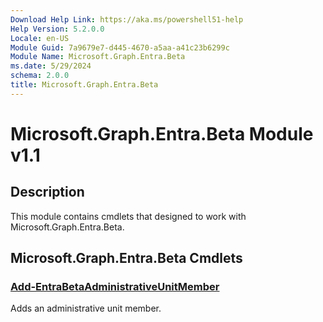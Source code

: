 ```yaml
---
Download Help Link: https://aka.ms/powershell51-help
Help Version: 5.2.0.0
Locale: en-US
Module Guid: 7a9679e7-d445-4670-a5aa-a41c23b6299c
Module Name: Microsoft.Graph.Entra.Beta
ms.date: 5/29/2024
schema: 2.0.0
title: Microsoft.Graph.Entra.Beta
---
```

# Microsoft.Graph.Entra.Beta Module v1.1

## Description

This module contains cmdlets that designed to work with Microsoft.Graph.Entra.Beta.

## Microsoft.Graph.Entra.Beta Cmdlets

### [Add-EntraBetaAdministrativeUnitMember](Add-EntraBetaAdministrativeUnitMember.md)
Adds an administrative unit member.
